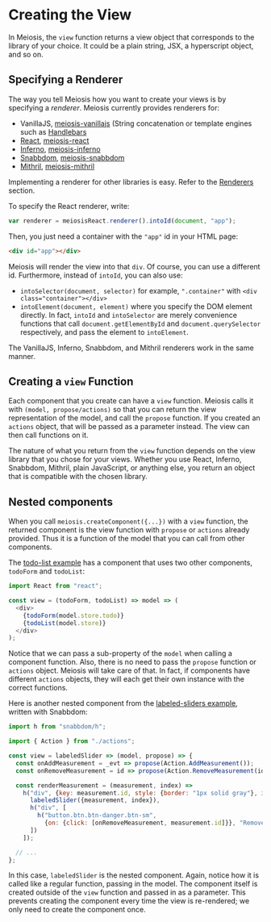 # Creating the View

In Meiosis, the `view` function returns a view object that corresponds to the library of your choice. It could be a plain string, JSX, a hyperscript object, and so on.

## Specifying a Renderer

The way you tell Meiosis how you want to create your views is by specifying a *renderer*. Meiosis currently provides renderers for:

- VanillaJS, [meiosis-vanillajs](https://github.com/foxdonut/meiosis-vanillajs) (String concatenation or template engines such as [Handlebars](http://handlebarsjs.com)
- [React](https://facebook.github.io/react/), [meiosis-react](https://github.com/foxdonut/meiosis-react)
- [Inferno](http://github.com/trueadm/inferno), [meiosis-inferno](https://github.com/foxdonut/meiosis-inferno)
- [Snabbdom](http://github.com/paldepind/snabbdom), [meiosis-snabbdom](https://github.com/foxdonut/meiosis-snabbdom)
- [Mithril](http://mithril.js.org), [meiosis-mithril](https://github.com/foxdonut/meiosis-mithril)

Implementing a renderer for other libraries is easy. Refer to the [Renderers](renderers.md) section.

To specify the React renderer, write:

```javascript
var renderer = meiosisReact.renderer().intoId(document, "app");
```

Then, you just need a container with the `"app"` id in your HTML page:

```html
<div id="app"></div>
```

Meiosis will render the view into that `div`. Of course, you can use a different id. Furthermore, instead of `intoId`, you can also use:

- `intoSelector(document, selector)` for example, `".container"` with `<div class="container"></div>`
- `intoElement(document, element)` where you specify the DOM element directly. In fact, `intoId` and `intoSelector` are merely convenience functions that call `document.getElementById` and `document.querySelector` respectively, and pass the element to `intoElement`.

The VanillaJS, Inferno, Snabbdom, and Mithril renderers work in the same manner.

## Creating a `view` Function

Each component that you create can have a `view` function. Meiosis calls it with `(model, propose/actions)` so that you can return the view representation of the model, and call the `propose` function. If you created an `actions` object, that will be passed as a parameter instead. The view can then call functions on it.

The nature of what you return from the `view` function depends on the view library that you chose for your views. Whether you use React, Inferno, Snabbdom, Mithril, plain JavaScript, or anything else, you return an object that is compatible with the chosen library.

## Nested components

When you call `meiosis.createComponent({...})` with a `view` function, the returned component is the view function with `propose` or `actions` already provided. Thus it is a function of the model that you can call from other components.

The [todo-list example](https://github.com/foxdonut/meiosis-examples/tree/v0.9.0/examples/todo-list) has a component that uses two other components, `todoForm` and `todoList`:

```javascript
import React from "react";

const view = (todoForm, todoList) => model => (
  <div>
    {todoForm(model.store.todo)}
    {todoList(model.store)}
  </div>
);
```

Notice that we can pass a sub-property of the `model` when calling a component function. Also, there is no need to pass the `propose` function or `actions` object. Meiosis will take care of that. In fact, if components have different `actions` objects, they will each get their own instance with the correct functions.

Here is another nested component from the [labeled-sliders example](https://github.com/foxdonut/meiosis-examples/blob/master/examples/labeled-sliders/sliderContainer/view.js), written with Snabbdom:

```javascript
import h from "snabbdom/h";

import { Action } from "./actions";

const view = labeledSlider => (model, propose) => {
  const onAddMeasurement = _evt => propose(Action.AddMeasurement());
  const onRemoveMeasurement = id => propose(Action.RemoveMeasurement(id));

  const renderMeasurement = (measurement, index) =>
    h("div", {key: measurement.id, style: {border: "1px solid gray"}, id: measurement.id}, [
      labeledSlider({measurement, index}),
      h("div", [
        h("button.btn.btn-danger.btn-sm",
          {on: {click: [onRemoveMeasurement, measurement.id]}}, "Remove Measurement")
      ])
    ]);

  // ...
};
```

In this case, `labeledSlider` is the nested component. Again, notice how it is called like a regular function, passing in the model. The component itself is created outside of the `view` function and passed in as a parameter. This prevents creating the component every time the view is re-rendered; we only need to create the component once.
